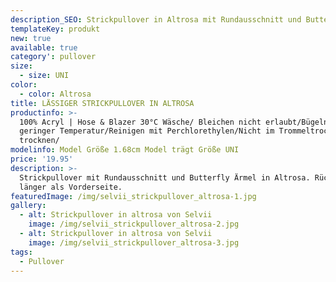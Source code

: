 ```yaml
---
description_SEO: Strickpullover in Altrosa mit Rundausschnitt und Butterfly Ärmel in Altrosa von Selvii.
templateKey: produkt
new: true
available: true
category': pullover
size:
  - size: UNI
color:
  - color: Altrosa
title: LÄSSIGER STRICKPULLOVER IN ALTROSA
productinfo: >-
  100% Acryl | Hose & Blazer 30°C Wäsche/ Bleichen nicht erlaubt/Bügeln mit
  geringer Temperatur/Reinigen mit Perchlorethylen/Nicht im Trommeltrockner
  trocknen/
modelinfo: Model Größe 1.68cm Model trägt Größe UNI
price: '19.95'
description: >-
  Strickpullover mit Rundausschnitt und Butterfly Ärmel in Altrosa. Rückseite
  länger als Vorderseite.
featuredImage: /img/selvii_strickpullover_altrosa-1.jpg
gallery:
  - alt: Strickpullover in altrosa von Selvii
    image: /img/selvii_strickpullover_altrosa-2.jpg
  - alt: Strickpullover in altrosa von Selvii
    image: /img/selvii_strickpullover_altrosa-3.jpg
tags:
  - Pullover
---
```


